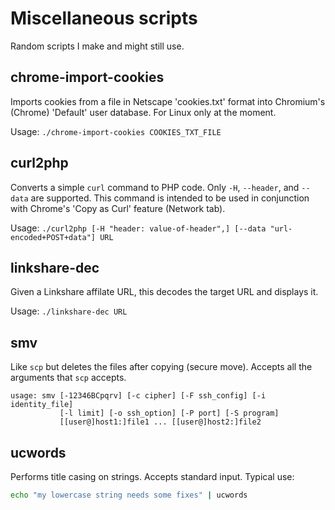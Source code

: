 # Miscellaneous scripts

Random scripts I make and might still use.

## chrome-import-cookies

Imports cookies from a file in Netscape 'cookies.txt' format into Chromium's (Chrome) 'Default' user database. For Linux only at the moment.

Usage: `./chrome-import-cookies COOKIES_TXT_FILE`

## curl2php

Converts a simple `curl` command to PHP code. Only `-H`, `--header`, and `--data` are supported. This command is intended to be used in conjunction with Chrome's 'Copy as Curl' feature (Network tab).

Usage: `./curl2php [-H "header: value-of-header",] [--data "url-encoded+POST+data"] URL`

## linkshare-dec

Given a Linkshare affilate URL, this decodes the target URL and displays it.

Usage: `./linkshare-dec URL`

## smv

Like `scp` but deletes the files after copying (secure move). Accepts all the arguments that `scp` accepts.

```
usage: smv [-12346BCpqrv] [-c cipher] [-F ssh_config] [-i identity_file]
           [-l limit] [-o ssh_option] [-P port] [-S program]
           [[user@]host1:]file1 ... [[user@]host2:]file2
```

## ucwords

Performs title casing on strings. Accepts standard input. Typical use:

```bash
echo "my lowercase string needs some fixes" | ucwords
```
